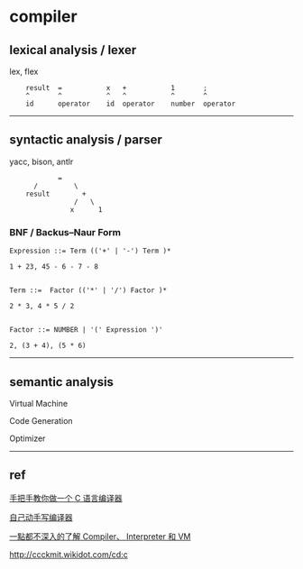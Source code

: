 # compiler


## lexical analysis / lexer

lex, flex

```
    result  =           x   +           1       ;
    ^       ^           ^   ^           ^       ^
    id      operator    id  operator    number  operator

```


---

## syntactic analysis / parser

yacc, bison, antlr

```
            =
      /         \
    result        +
                /   \
               x      1
```


### BNF / Backus–Naur Form

```
Expression ::= Term (('+' | '-') Term )*

1 + 23, 45 - 6 - 7 - 8


Term ::=  Factor (('*' | '/') Factor )*

2 * 3, 4 * 5 / 2


Factor ::= NUMBER | '(' Expression ')'

2, (3 + 4), (5 * 6)
```


---

## semantic analysis

Virtual Machine

Code Generation

Optimizer

---

## ref

[手把手教你做一个 C 语言编译器](https://wizardforcel.gitbooks.io/diy-c-compiler/content/index.html)

[自己动手写编译器](https://pandolia.net/tinyc/index.html)

[一點都不深入的了解 Compiler、 Interpreter 和 VM](https://www.spreered.com/compiler_for_dummies/)

http://ccckmit.wikidot.com/cd:c